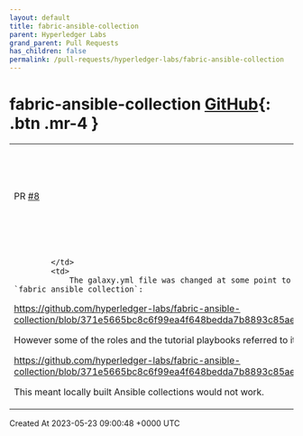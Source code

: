 ```yaml
---
layout: default
title: fabric-ansible-collection
parent: Hyperledger Labs
grand_parent: Pull Requests
has_children: false
permalink: /pull-requests/hyperledger-labs/fabric-ansible-collection
---
```


# fabric-ansible-collection <span class="fs-3 right-align">[GitHub](https://github.com/hyperledger-labs/fabric-ansible-collection){: .btn .mr-4 }</span>


<div>
    <table>
        <tr>
            <td>
                PR <a href="https://github.com/hyperledger-labs/fabric-ansible-collection/pull/8" class=".btn">#8</a>
            </td>
            <td>
                <b>
                    Fixed naming of the collection following change in the galaxy.yml file
                </b>
            </td>
        </tr>
        <tr>
            <td>
                
            </td>
            <td>
                The galaxy.yml file was changed at some point to rename the collection to `fabric_ansible_collection`:

https://github.com/hyperledger-labs/fabric-ansible-collection/blob/371e5665bc8c6f99ea4f648bedda7b8893c85aee/galaxy.yml#L6

However some of the roles and the tutorial playbooks referred to it with dashes instead of underscores, eg:

https://github.com/hyperledger-labs/fabric-ansible-collection/blob/371e5665bc8c6f99ea4f648bedda7b8893c85aee/roles/endorsing_organization/tasks/create.yml#L41

This meant locally built Ansible collections would not work.
            </td>
        </tr>
    </table>
    <div class="right-align">
        Created At 2023-05-23 09:00:48 +0000 UTC
    </div>
</div>

